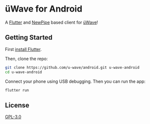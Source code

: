 # üWave for Android

A [Flutter](https://flutter.io) and [NewPipe](https://newpipe.schabi.org) based client for [üWave](https://u-wave.net)!

## Getting Started

First [install Flutter](https://flutter.io/get-started/install/).

Then, clone the repo:

```bash
git clone https://github.com/u-wave/android.git u-wave-android
cd u-wave-android
```

Connect your phone using USB debugging. Then you can run the app:

```bash
flutter run
```

## License

[GPL-3.0](./LICENSE.md)
